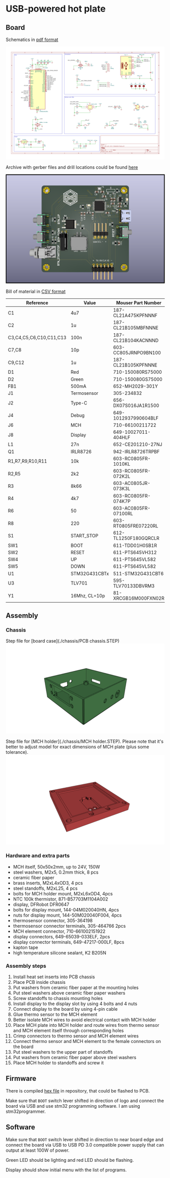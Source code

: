 # USB-powered hot plate

## Board

Schematics in [pdf format](./pcb/usb-pd-mch-hotplate.pdf)

![schematic](./images/schematic.png)

Archive with gerber files and drill locations could be found [here](./pcb/manufacturing/manufacturing.zip)

![pcb](./images/pcb.png)

Bill of material in [CSV format](./pcb/usb-pd-mch-hotplate.csv)

|Reference              |Value        |Mouser Part Number  |Qty|DNP|
|-----------------------|-------------|--------------------|---|---|
|C1                     |4u7          |187-CL21A475KPFNNNF |1  |   |
|C2                     |1u           |187-CL21B105MBFNNNE |1  |   |
|C3,C4,C5,C6,C10,C11,C13|100n         |187-CL21B104KACNNND |7  |   |
|C7,C8                  |10p          |603-CC805JRNPO9BN100|2  |   |
|C9,C12                 |1u           |187-CL21B105KPFNNNE |2  |   |
|D1                     |Red          |710-150080RS75000   |1  |   |
|D2                     |Green        |710-150080GS75000   |1  |   |
|FB1                    |500mA        |652-MH2029-301Y     |1  |   |
|J1                     |Termosensor  |305-234832          |1  |   |
|J2                     |Type-C       |656-DX07S016JA1R1500|1  |   |
|J4                     |Debug        |649-1012937990604BLF|1  |   |
|J6                     |MCH          |710-66100211722     |1  |   |
|J8                     |Display      |649-10027011-404HLF |1  |   |
|L1                     |27n          |652-CE201210-27NJ   |1  |   |
|Q1                     |IRLR8726     |942-IRLR8726TRPBF   |1  |   |
|R1,R7,R9,R10,R11       |10k          |603-RC0805FR-1010KL |5  |   |
|R2,R5                  |2k2          |603-RC0805FR-072K2L |2  |   |
|R3                     |8k66         |603-AC0805JR-073K3L |1  |   |
|R4                     |4k7          |603-RC0805FR-074K7P |1  |   |
|R6                     |50           |603-AC0805FR-07100RL|1  |   |
|R8                     |220          |603-RT0805FRE07220RL|1  |   |
|S1                     |START_STOP   |612-TL1250F180GQRCLR|1  |   |
|SW1                    |BOOT         |611-TDD01H0SB1R     |1  |   |
|SW2                    |RESET        |611-PTS645VH312     |1  |   |
|SW4                    |UP           |611-PTS645VL582     |1  |   |
|SW5                    |DOWN         |611-PTS645VL582     |1  |   |
|U1                     |STM32G431CBTx| 511-STM32G431CBT6  |1  |   |
|U3                     |TLV701       |595-TLV70133DBVRM3  |1  |   |
|Y1                     |16Mhz, CL=10p|81-XRCGB16M000FXN02R|1  |   |

## Assembly

### Chassis

Step file for [board case](./chassis/PCB chassis.STEP)
![chassis](./images/chassis.png)

Step file for [MCH holder](./chassis/MCH holder.STEP). Please note that it's better to adjust model for exact dimensions of MCH plate (plus some tolerance).
![holder](./images/holder.png)

### Hardware and extra parts

- MCH itself, 50x50x2mm, up to 24V, 150W
- steel washers, M2x5, 0.2mm thick, 8 pcs
- ceramic fiber paper
- brass inserts, M2xL4xOD3, 4 pcs
- steel standoffs, M2xL25, 4 pcs
- bolts for MCH holder mount, M2xL6xOD4, 4pcs
- NTC 100k thermistor, 	871-B57703M1104A002
- display, DFRobot DFR0647
- bolts for display mount, 144-04M020040HN, 4pcs
- nuts for display mount, 144-50M020040F004, 4pcs
- thermosensor connector, 305-364198
- thermosensor connector terminals, 305-464766 2pcs
- MCH element connector, 710-661002151922
- display connectors, 649-65039-033ELF, 2pcs
- display connector terminals, 649-47217-000LF, 8pcs
- kapton tape
- high temperature silicone sealant, K2 B205N

### Assembly steps

1. Install heat set inserts into PCB chassis
2. Place PCB inside chassis
3. Put washers from ceramic fiber paper at the mounting holes
4. Put steel washers above ceramic fiber paper washers
5. Screw standoffs to chassis mounting holes
6. Install display to the display slot by using 4 bolts and 4 nuts
7. Connect display to the board by using 4-pin cable
8. Glue thermo sensor to the MCH element
9. Better isolate MCH wires to avoid electrical contact with MCH holder
10. Place MCH plate into MCH holder and route wires from thermo sensor and MCH element itself through corresponding holes
11. Crimp connectors to thermo sensor and MCH element wires
12. Connect thermo sensor and MCH element to the female connectors on the board
13. Put steel washers to the upper part of standoffs 
14. Put washers from ceramic fiber paper above steel washers
15. Place MCH holder to standoffs and screw it

## Firmware

There is compiled [hex file](./firmware/bin/usb-pd-mch-hotplate.hex) in repository, that could be flashed to PCB.

Make sure that `BOOT` switch lever shifted in direction of logo and connect the board via USB and use stm32 programming software. I am using stm32programmer.


## Software

Make sure that `BOOT` switch lever shifted in direction to near board edge and connect the board via USB to USB PD 3.0 compatible power supply that can output at least 100W of power. 

Green LED should be lighting and red LED should be flashing.

Display should show initial menu with the list of programs.